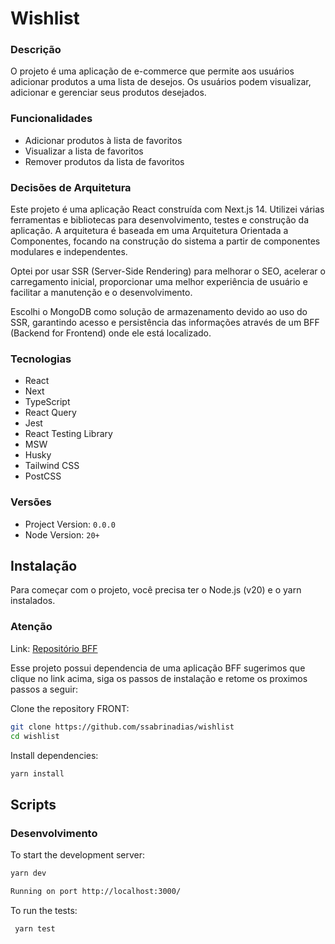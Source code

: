 # Wishlist

### Descrição

O projeto é uma aplicação de e-commerce que permite aos usuários adicionar produtos a uma lista de desejos. Os usuários podem visualizar, adicionar e gerenciar seus produtos desejados.

### Funcionalidades

- Adicionar produtos à lista de favoritos
- Visualizar a lista de favoritos
- Remover produtos da lista de favoritos

### Decisões de Arquitetura

Este projeto é uma aplicação React construída com Next.js 14. Utilizei várias ferramentas e bibliotecas para desenvolvimento, testes e construção da aplicação. A arquitetura é baseada em uma Arquitetura Orientada a Componentes, focando na construção do sistema a partir de componentes modulares e independentes.

Optei por usar SSR (Server-Side Rendering) para melhorar o SEO, acelerar o carregamento inicial, proporcionar uma melhor experiência de usuário e facilitar a manutenção e o desenvolvimento.

Escolhi o MongoDB como  solução de armazenamento devido ao uso do SSR, garantindo acesso e persistência das informações através de um BFF (Backend for Frontend) onde ele está localizado.

### Tecnologias

- React
- Next
- TypeScript
- React Query
- Jest
- React Testing Library
- MSW
- Husky
- Tailwind CSS
- PostCSS

### Versões

- Project Version: `0.0.0`
- Node Version: `20+`

## Instalação

Para começar com o projeto, você precisa ter o Node.js (v20) e o yarn instalados.

### Atenção

Link: [Repositório BFF](doc:https://github.com/ssabrinadias/wishlist-bff)

Esse projeto possui dependencia de uma aplicação BFF sugerimos que clique no link acima, siga os passos de instalação e retome os proximos passos a seguir:


Clone the repository FRONT:

```bash
git clone https://github.com/ssabrinadias/wishlist
cd wishlist
```

Install dependencies:

```bash
yarn install
```

## Scripts

### Desenvolvimento

To start the development server:

```bash
yarn dev

Running on port http://localhost:3000/
```

To run the tests:

```bash
 yarn test
```
